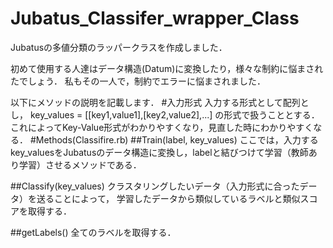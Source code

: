 # Jubatus_Classifer_wrapper_Class

Jubatusの多値分類のラッパークラスを作成しました．

初めて使用する人達はデータ構造(Datum)に変換したり，様々な制約に悩まされたでしょう．
私もその一人で，制約でエラーに悩まされました．

以下にメソッドの説明を記載します．
#入力形式
入力する形式として配列とし， 
key_values = [[key1,value1],[key2,value2],...]
の形式で扱うこととする．
これによってKey-Value形式がわかりやすくなり，見直した時にわかりやすくなる．
#Methods(Classifire.rb)
##Train(label, key_values)
ここでは，入力するkey_valuesをJubatusのデータ構造に変換し，labelと結びつけて学習（教師あり学習）させるメソッドである．

##Classify(key_values)
クラスタリングしたいデータ（入力形式に合ったデータ）を送ることによって，
学習したデータから類似しているラベルと類似スコアを取得する．

##getLabels()
全てのラベルを取得する．

